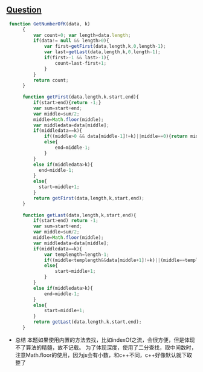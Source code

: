 ## [Question](https://www.nowcoder.com/practice/70610bf967994b22bb1c26f9ae901fa2?tpId=13&tqId=11190&tPage=1&rp=1&ru=/ta/coding-interviews&qru=/ta/coding-interviews/question-ranking)
``` javascript
 function GetNumberOfK(data, k)
      {
          var count=0; var length=data.length;
          if(data!= null && length>0){
              var first=getFirst(data,length,k,0,length-1);
              var last=getLast(data,length,k,0,length-1);
              if(first>-1 && last>-1){
                  count=last-first+1;
              }
          }
          return count;
      }
       
      function getFirst(data,length,k,start,end){
          if(start>end){return -1;}
          var sum=start+end;
          var middle=sum/2;
          middle=Math.floor(middle);
          var middledata=data[middle];
          if(middledata==k){
              if((middle>0 && data[middle-1]!=k)||middle==0){return middle;}
              else{
                  end=middle-1;
              }
          }
          else if(middledata>k){
            end=middle-1;
          }
          else{
            start=middle+1;
          }
          return getFirst(data,length,k,start,end);
      }
       
      function getLast(data,length,k,start,end){
          if(start>end) return -1;
          var sum=start+end;
          var middle=sum/2;
          middle=Math.floor(middle);
          var middledata=data[middle];
          if(middledata==k){
              var templength=length-1;
              if((middle<templength&&data[middle+1]!=k)||(middle==templength)){return middle;}
              else{
                  start=middle+1;
              }
          }
          else if(middledata>k){
              end=middle-1;
          }
          else{
              start=middle+1;
          }
          return getLast(data,length,k,start,end);
      } 
```

* 总结
本题如果使用内置的方法去找，比如indexOf之流，会很方便，但是体现不了算法的精髓，故不记载。
为了体现深度，使用了二分查找，取中间数时，注意Math.floor的使用，因为js会有小数，和c++不同，c++好像默认就下取整了



